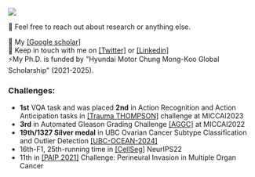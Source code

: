 <!-- ### Hi there 👋  -->
![](bio.jpg)
<!-- I'm Trinh, a Ph.D. student at Korea University.
 -->
👯 Feel free to reach out about research or anything else.

🔭 My [[Google scholar]](https://scholar.google.ca/citations?hl=en&user=trFdwLkAAAAJ) \
💬 Keep in touch with me on [[Twitter]](https://twitter.com/VgTimmy) or [[Linkedin]](https://www.linkedin.com/in/trinh-vuong-218812193/)\
⚡My Ph.D. is funded by "Hyundai Motor Chung Mong-Koo Global Scholarship" (2021-2025).


### Challenges:

- **1st** VQA task and was placed **2nd** in Action Recognition and Action Anticipation tasks in [[Trauma THOMPSON]](https://thompson-challenge.grand-challenge.org/) challenge at MICCAI2023 
- **3rd** in Automated Gleason Grading Challenge [[AGGC]](https://aggc22.grand-challenge.org/final-rankings/)  at MICCAI2022 
- **19th/1327 Silver medal** in UBC Ovarian Cancer Subtype Classification and Outlier Detection [[UBC-OCEAN-2024]](https://www.kaggle.com/competitions/UBC-OCEAN/leaderboard?) 
- 16th-F1, 25th-running time in [[CellSeg]](https://neurips22-cellseg.grand-challenge.org/testing-results/) NeurIPS22 
- 11th in [[PAIP 2021]](https://paip2021.grand-challenge.org/Final-rank/) Challenge: Perineural Invasion in Multiple Organ Cancer 

<!--

</br>
</br>
<p align="center"> <img src="https://github-readme-stats.vercel.app/api?username=trinhvg&show_icons=true&theme=great-gatsby" alt="trinhvg" />

<img width="0" src="https://visitor-badge.glitch.me/badge?page_id=trinhvg.trinhvg" />


**timmyvg/timmyvg** is a ✨ _special_ ✨ repository because its `README.md` (this file) appears on your GitHub profile.

Here are some ideas to get you started:

- 🔭 I’m currently working on ...
- 🌱 I’m currently learning ...
- 👯 I’m looking to collaborate on ...
- 🤔 I’m looking for help with ...
- 💬 Ask me about ...
- 📫 How to reach me: ...
- 😄 Pronouns: ...
- ⚡ Fun fact: ...

-->
